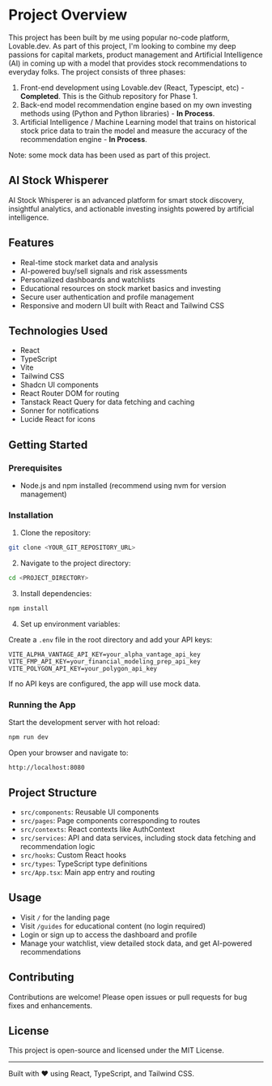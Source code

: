 
# Project Overview

This project has been built by me using popular no-code platform, Lovable.dev. As part of this project, I'm looking to combine my deep passions for capital markets, product management and Artificial Intelligence (AI) in coming up with a model that provides stock recommendations to everyday folks. The project consists of three phases:
1. Front-end development using Lovable.dev (React, Typescipt, etc) - **Completed**. This is the Github repository for Phase 1. 
2. Back-end model recommendation engine based on my own investing methods using (Python and Python libraries) - **In Process**.
3. Artificial Intelligence / Machine Learning model that trains on historical stock price data to train the model and measure the accuracy of the recommendation engine - **In Process**. 

Note: some mock data has been used as part of this project. 

## AI Stock Whisperer

AI Stock Whisperer is an advanced platform for smart stock discovery, insightful analytics, and actionable investing insights powered by artificial intelligence.

## Features

- Real-time stock market data and analysis
- AI-powered buy/sell signals and risk assessments
- Personalized dashboards and watchlists
- Educational resources on stock market basics and investing
- Secure user authentication and profile management
- Responsive and modern UI built with React and Tailwind CSS

## Technologies Used

- React
- TypeScript
- Vite
- Tailwind CSS
- Shadcn UI components
- React Router DOM for routing
- Tanstack React Query for data fetching and caching
- Sonner for notifications
- Lucide React for icons

## Getting Started

### Prerequisites

- Node.js and npm installed (recommend using nvm for version management)

### Installation

1. Clone the repository:

```bash
git clone <YOUR_GIT_REPOSITORY_URL>
```

2. Navigate to the project directory:

```bash
cd <PROJECT_DIRECTORY>
```

3. Install dependencies:

```bash
npm install
```

4. Set up environment variables:

Create a `.env` file in the root directory and add your API keys:

```env
VITE_ALPHA_VANTAGE_API_KEY=your_alpha_vantage_api_key
VITE_FMP_API_KEY=your_financial_modeling_prep_api_key
VITE_POLYGON_API_KEY=your_polygon_api_key
```

If no API keys are configured, the app will use mock data.

### Running the App

Start the development server with hot reload:

```bash
npm run dev
```

Open your browser and navigate to:

```
http://localhost:8080
```

## Project Structure

- `src/components`: Reusable UI components
- `src/pages`: Page components corresponding to routes
- `src/contexts`: React contexts like AuthContext
- `src/services`: API and data services, including stock data fetching and recommendation logic
- `src/hooks`: Custom React hooks
- `src/types`: TypeScript type definitions
- `src/App.tsx`: Main app entry and routing

## Usage

- Visit `/` for the landing page
- Visit `/guides` for educational content (no login required)
- Login or sign up to access the dashboard and profile
- Manage your watchlist, view detailed stock data, and get AI-powered recommendations

## Contributing

Contributions are welcome! Please open issues or pull requests for bug fixes and enhancements.

## License

This project is open-source and licensed under the MIT License.

---

Built with ❤️ using React, TypeScript, and Tailwind CSS.

